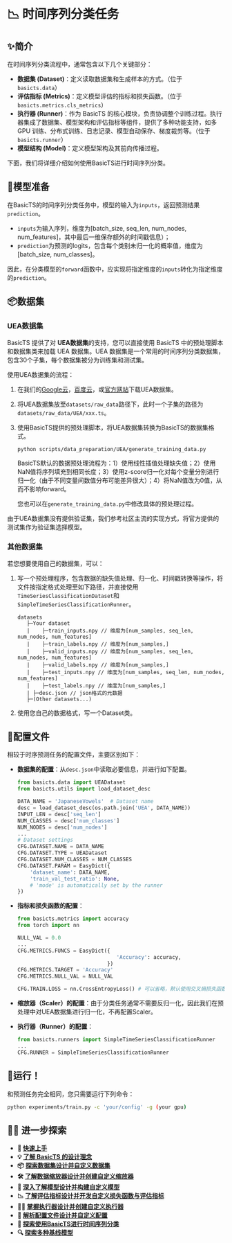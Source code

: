 # 📉 时间序列分类任务

## ✨简介

在时间序列分类流程中，通常包含以下几个关键部分：

- **数据集 (Dataset)**：定义读取数据集和生成样本的方式。（位于 `basicts.data`）
- **评估指标 (Metrics)**：定义模型评估的指标和损失函数。（位于 `basicts.metrics.cls_metrics`）
- **执行器 (Runner)**：作为 BasicTS 的核心模块，负责协调整个训练过程。执行器集成了数据集、模型架构和评估指标等组件，提供了多种功能支持，如多 GPU 训练、分布式训练、日志记录、模型自动保存、梯度裁剪等。（位于 `basicts.runner`）
- **模型结构 (Model)**：定义模型架构及其前向传播过程。

下面，我们将详细介绍如何使用BasicTS进行时间序列分类。

## 🎯模型准备

在BasicTS的时间序列分类任务中，模型的输入为`inputs`，返回预测结果`prediction`。

- `inputs`为输入序列，维度为[batch_size, seq_len, num_nodes, num_features]，其中最后一维保存额外的时间戳信息）；
- `prediction`为预测的logits，包含每个类别未归一化的概率值，维度为[batch_size, num_classes]。

因此，在分类模型的`forward`函数中，应实现将指定维度的`inputs`转化为指定维度的`prediction`。

## 📦数据集

### UEA数据集

BasicTS 提供了对 **UEA数据集**的支持，您可以直接使用 BasicTS 中的预处理脚本和数据集类来加载 UEA 数据集。UEA 数据集是一个常用的时间序列分类数据集，包含30个子集，每个数据集被分为训练集和测试集。

使用UEA数据集的流程：

1. 在我们的[Google云](https://drive.google.com/file/d/1JGXxKlm6N5JFT7pXn3bb9ntghB8joSV7/view?usp=sharing)，[百度云](https://pan.baidu.com/s/1FFp0TS-oJyxvqAgyE8_vhA?pwd=six1)，或[官方网站](https://www.timeseriesclassification.com/)下载UEA数据集。

2. 将UEA数据集放至`datasets/raw_data`路径下，此时一个子集的路径为`datasets/raw_data/UEA/xxx.ts`。

3. 使用BasicTS提供的预处理脚本，将UEA数据集转换为BasicTS的数据集格式。

   ```bash
   python scripts/data_preparation/UEA/generate_training_data.py
   ```

   BasicTS默认的数据预处理流程为：1）使用线性插值处理缺失值；2）使用NaN值将序列填充到相同长度；3）使用z-score归一化对每个变量分别进行归一化（由于不同变量间数值分布可能差异很大）；4）将NaN值改为0值，从而不影响forward。

   您也可以在`generate_training_data.py`中修改具体的预处理过程。

由于UEA数据集没有提供验证集，我们参考社区主流的实现方式，将官方提供的测试集作为验证集选择模型。

### 其他数据集

若您想要使用自己的数据集，可以：

1. 写一个预处理程序，包含数据的缺失值处理、归一化、时间戳转换等操作，将文件按指定格式处理至如下路径，并直接使用`TimeSeriesClassificationDataset`和`SimpleTimeSeriesClassificationRunner`。

   ```
   datasets
      ├─Your dataset
      |    ├─train_inputs.npy // 维度为[num_samples, seq_len, num_nodes, num_features]
      |    ├─train_labels.npy // 维度为[num_samples,]
      |    ├─valid_inputs.npy // 维度为[num_samples, seq_len, num_nodes, num_features]
      |    ├─valid_labels.npy // 维度为[num_samples,]
      |    ├─test_inputs.npy // 维度为[num_samples, seq_len, num_nodes, num_features]
      |    ├─test_labels.npy // 维度为[num_samples,]
      |	├─desc.json // json格式的元数据
      ├─(Other datasets...)
   ```

2. 使用您自己的数据格式，写一个Dataset类。

## 📝配置文件

相较于时序预测任务的配置文件，主要区别如下：

* **数据集的配置**：从`desc.json`中读取必要信息，并进行如下配置。

  ```python
  from basicts.data import UEADataset
  from basicts.utils import load_dataset_desc
  
  DATA_NAME = 'JapaneseVowels'  # Dataset name
  desc = load_dataset_desc(os.path.join('UEA', DATA_NAME))
  INPUT_LEN = desc['seq_len']
  NUM_CLASSES = desc['num_classes']
  NUM_NODES = desc['num_nodes']
  ...
  # Dataset settings
  CFG.DATASET.NAME = DATA_NAME
  CFG.DATASET.TYPE = UEADataset
  CFG.DATASET.NUM_CLASSES = NUM_CLASSES
  CFG.DATASET.PARAM = EasyDict({
      'dataset_name': DATA_NAME,
      'train_val_test_ratio': None,
      # 'mode' is automatically set by the runner
  })
  ```

* **指标和损失函数的配置**：

  ```python
  from basicts.metrics import accuracy
  from torch import nn
  
  NULL_VAL = 0.0
  ...
  CFG.METRICS.FUNCS = EasyDict({
                                  'Accuracy': accuracy,
                               })
  CFG.METRICS.TARGET = 'Accuracy'
  CFG.METRICS.NULL_VAL = NULL_VAL

  CFG.TRAIN.LOSS = nn.CrossEntropyLoss() # 可以省略，默认使用交叉熵损失函数
  ```

* **缩放器（Scaler）的配置**：由于分类任务通常不需要反归一化，因此我们在预处理中对UEA数据集进行归一化，不再配置Scaler。

* **执行器（Runner）的配置**：

  ```python
  from basicts.runners import SimpleTimeSeriesClassificationRunner
  ...
  CFG.RUNNER = SimpleTimeSeriesClassificationRunner
  ```

## 🚀运行！

和预测任务完全相同，您只需要运行下列命令：

```bash
python experiments/train.py -c 'your/config' -g (your gpu)
```

## 🧑‍💻 进一步探索

- **🎉 [快速上手](./getting_started_cn.md)**
- **💡 [了解 BasicTS 的设计理念](./overall_design_cn.md)**
- **📦 [探索数据集设计并自定义数据集](./dataset_design_cn.md)**
- **🛠️ [了解数据缩放器设计并创建自定义缩放器](./scaler_design_cn.md)**
- **🧠 [深入了解模型设计并构建自定义模型](./model_design_cn.md)**
- **📉 [了解评估指标设计并开发自定义损失函数与评估指标](./metrics_design_cn.md)**
- **🏃‍♂️ [掌握执行器设计并创建自定义执行器](./runner_design_cn.md)**
- **📜 [解析配置文件设计并自定义配置](./config_design_cn.md)**
- **🎯 [探索使用BasicTS进行时间序列分类](./time_series_classification_cn.md)**
- **🔍 [探索多种基线模型](../baselines/)**